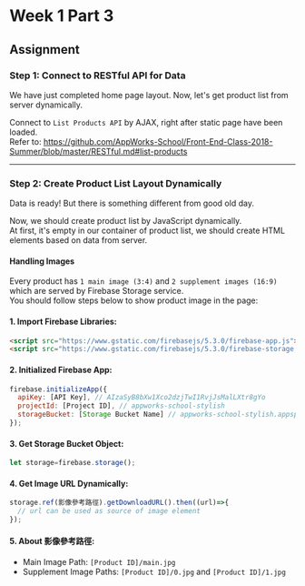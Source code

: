 # Week 1 Part 3

## Assignment

### Step 1: Connect to RESTful API for Data

We have just completed home page layout. Now, let's get product list from server dynamically.

Connect to `List Products API` by AJAX, right after static page have been loaded.  
Refer to: https://github.com/AppWorks-School/Front-End-Class-2018-Summer/blob/master/RESTful.md#list-products

---

### Step 2: Create Product List Layout Dynamically

Data is ready! But there is something different from good old day.

Now, we should create product list by JavaScript dynamically.  
At first, it's empty in our container of product list, we should create HTML elements based on data from server.

#### Handling Images

Every product has `1 main image (3:4)` and `2 supplement images (16:9)` which are served by Firebase Storage service.  
You should follow steps below to show product image in the page:

#### 1. Import Firebase Libraries:

```html
<script src="https://www.gstatic.com/firebasejs/5.3.0/firebase-app.js"></script>
<script src="https://www.gstatic.com/firebasejs/5.3.0/firebase-storage.js"></script>
```

#### 2. Initialized Firebase App:

```javascript
firebase.initializeApp({
  apiKey: [API Key], // AIzaSyB8bXw1Xco2dzjTwI1RvjJsMalLXtr8gYo
  projectId: [Project ID], // appworks-school-stylish
  storageBucket: [Storage Bucket Name] // appworks-school-stylish.appspot.com
});
```

#### 3. Get Storage Bucket Object:

```javascript
let storage=firebase.storage();
```

#### 4. Get Image URL Dynamically:

```javascript
storage.ref(影像參考路徑).getDownloadURL().then((url)=>{
  // url can be used as source of image element
});
```

#### 5. About 影像參考路徑:

* Main Image Path: `[Product ID]/main.jpg`
* Supplement Image Paths: `[Product ID]/0.jpg` and `[Product ID]/1.jpg`
